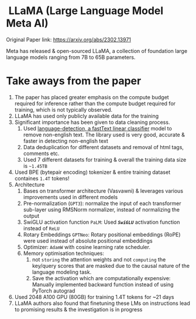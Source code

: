 #  LLaMA (Large Language Model Meta AI)

Original Paper link: https://arxiv.org/abs/2302.13971

Meta has released & open-sourced LLaMA, a collection of foundation large language models ranging from 7B to 65B parameters.

# Take aways from the paper

1. The paper has placed greater emphasis on the compute budget required for inference rather than the compute budget required for training, which is not typically observed.
2. LLaMA has used only publicly available data for the training
3. Significant importance has been given to  data cleaning process.
   1. Used [language-detection, a fastText linear classifier](https://fasttext.cc/docs/en/language-identification.html) model to remove non-english text. The library used is very good, accurate & faster in detecting non-english text
   2. Data deduplication for different datasets and removal of html tags, comments etc.
   3. Used 7 different datasets for training & overall the training data size is `~1.45TB`
4. Used BPE (bytepair encoding) tokenizer & entire training dataset containes `1.4T` tokens!
5. Architecture
   1. Bases on transformer architecture (Vasvawni) & leverages various improvements used in different models
   2. Pre-normalization (`GPT3`): normalize the input of each transformer sub-layer using  RMSNorm normalizer, instead of normalizing the output
   3. SwiGLU activation function `PaLM`: Used __*`SwiGLU`*__ activation function instead of `ReLU`
   4. Rotary Embeddings `GPTNeo`: Rotary positional embeddings (RoPE) were used instead of absolute positional embeddings
   5. Optimizer: `AdamW` with cosine learning rate scheduler.
   6. Memory optimisation techniques:
       1.  not `storing` the attention weights and not `computing` the key/query scores that are masked due to the causal nature of the language modeling task.
       2.  Save the activation which are computationally expensive: Manually implemented backward function instead of using PyTorch autograd
6. Used 2048 A100 GPU (80GB) for training 1.4T tokens for ~21 days
7. LLaMA authors also found that finetuning these LMs on instructions lead to promising results & the investigation is in progress

